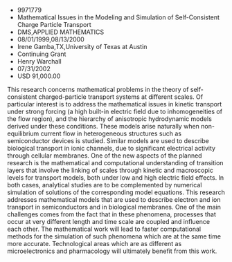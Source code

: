 
* 9971779
* Mathematical Issues in the Modeling and Simulation of Self-Consistent Charge Particle Transport
* DMS,APPLIED MATHEMATICS
* 08/01/1999,08/13/2000
* Irene Gamba,TX,University of Texas at Austin
* Continuing Grant
* Henry Warchall
* 07/31/2002
* USD 91,000.00

This research concerns mathematical problems in the theory of self-consistent
charged-particle transport systems at different scales. Of particular interest
is to address the mathematical issues in kinetic transport under strong forcing
(a high built-in electric field due to inhomogeneities of the flow region), and
the hierarchy of anisotropic hydrodynamic models derived under these conditions.
These models arise naturally when non-equilibrium current flow in heterogeneous
structures such as semiconductor devices is studied. Similar models are used to
describe biological transport in ionic channels, due to significant electrical
activity through cellular membranes. One of the new aspects of the planned
research is the mathematical and computational understanding of transition
layers that involve the linking of scales through kinetic and macroscopic levels
for transport models, both under low and high electric field effects. In both
cases, analytical studies are to be complemented by numerical simulation of
solutions of the corresponding model equations. This research addresses
mathematical models that are used to describe electron and ion transport in
semiconductors and in biological membranes. One of the main challenges comes
from the fact that in these phenomena, processes that occur at very different
length and time scale are coupled and influence each other. The mathematical
work will lead to faster computational methods for the simulation of such
phenomena which are at the same time more accurate. Technological areas which
are as different as microelectronics and pharmacology will ultimately benefit
from this work.


